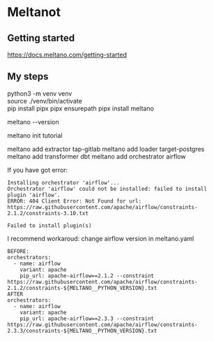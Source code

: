 # Meltanot

## Getting started
https://docs.meltano.com/getting-started

## My steps
python3 -m venv venv  
source ./venv/bin/activate  
pip install pipx
pipx ensurepath
pipx install meltano

meltano --version

meltano init tutorial

meltano add extractor tap-gitlab
meltano add loader target-postgres
meltano add transformer dbt
meltano add orchestrator airflow

If you have got error:
```
Installing orchestrator 'airflow'...
Orchestrator 'airflow' could not be installed: failed to install plugin 'airflow'.
ERROR: 404 Client Error: Not Found for url: https://raw.githubusercontent.com/apache/airflow/constraints-2.1.2/constraints-3.10.txt

Failed to install plugin(s)
```
I recommend workaroud: change airflow version in meltano.yaml
```
BEFORE:
orchestrators:
  - name: airflow
    variant: apache
    pip_url: apache-airflow==2.1.2 --constraint https://raw.githubusercontent.com/apache/airflow/constraints-2.1.2/constraints-${MELTANO__PYTHON_VERSION}.txt 
AFTER
orchestrators:
  - name: airflow
    variant: apache
    pip_url: apache-airflow==2.3.3 --constraint https://raw.githubusercontent.com/apache/airflow/constraints-2.3.3/constraints-${MELTANO__PYTHON_VERSION}.txt 
```